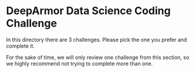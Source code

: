 # DeepArmor Data Science Coding Challenge

In this directory there are 3 challenges. Please pick the one you prefer and complete it.

For the sake of time, we will only review one challenge from this section, so we highly recommend not trying to complete more than one.